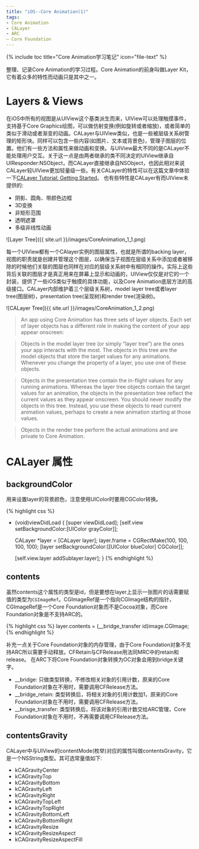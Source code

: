 ```yaml
---
title: "iOS--Core Animation(1)"
tags: 
- Core Animation 
- CALayer 
- ARC
— Core Foundation
---
```


{% include toc title="Core Animation学习笔记" icon="file-text" %}

整理、记录Core Animation的学习过程。Core Animation的前身叫做Layer Kit，它有着众多的特性而动画只是其中之一。

# Layers & Views

在iOS中所有的视图是从UIView这个基类派生而来，UIView可以处理触摸事件，支持基于Core Graphics绘图，可以做仿射变换(例如旋转或者缩放)，或者简单的类似于滑动或者渐变的动画。CALayer与UIView类似，也是一些被层级关系树管理的矩形块。同样可以包含一些内容(如图片、文本或背景色)，管理子图层的位置。他们有一些方法和属性来做动画和变换。与UIView最大不同的是CALayer不能处理用户交互。关于这一点是由两者继承的类不同决定的UIView继承自UIResponder:NSObject，而CALayer直接继承自NSObject，也因此相对来说CALayer较UIView更加轻量级一些。有关CALayer的特性可以在这篇文章中体验一下<a href = "https://www.raywenderlich.com/90488/calayer-in-ios-with-swift-10-examples">CALayer Tutorial: Getting Started</a>。
也有些特性是CALayer有而UIView未提供的:

* 阴影、圆角、带颜色边框
* 3D变换
* 非矩形范围
* 透明遮罩
* 多级非线性动画

![Layer Tree]({{ site.url }}/images/CoreAnimation_1_1.png)

每一个UIView都有一个CAlayer实例的图层属性，也就是所谓的backing layer，视图的职责就是创建并管理这个图层，以确保当子视图在层级关系中添加或者被移除的时候他们关联的图层也同样在对应的层级关系树中有相同的操作。实际上这些背后关联的图层才是真正用来在屏幕上显示和动画的，UIView仅仅是对它的一个封装，提供了一些iOS类似于触摸的具体功能，以及Core Animation底层方法的高级接口。CALayer内部维护着三个层级关系树，model layer tree或者layer tree(图层树)，presentation tree(呈现树)和render tree(渲染树)。

![CALayer Tree]({{ site.url }}/images/CoreAnimation_1_2.png)

> An app using Core Animation has three sets of layer objects. Each set of layer objects has a different role in making the content of your app appear onscreen:

> Objects in the model layer tree (or simply “layer tree”) are the ones your app interacts with the most. The objects in this tree are the model objects that store the target values for any animations. Whenever you change the property of a layer, you use one of these objects.

> Objects in the presentation tree contain the in-flight values for any running animations. Whereas the layer tree objects contain the target values for an animation, the objects in the presentation tree reflect the current values as they appear onscreen. You should never modify the objects in this tree. Instead, you use these objects to read current animation values, perhaps to create a new animation starting at those values.

> Objects in the render tree perform the actual animations and are private to Core Animation.

# CALayer 属性

## backgroundColor

用来设置layer的背景颜色，注意使用UIColor时要用CGColor转换。

{% highlight css %}
- (void)viewDidLoad {
    [super viewDidLoad];
    [self.view setBackgroundColor:[UIColor grayColor]];

    CALayer *layer = [CALayer layer];
    layer.frame = CGRectMake(100, 100, 100, 100);
    [layer setBackgroundColor:[[UIColor blueColor] CGColor]];

    [self.view.layer addSublayer:layer];
}
{% endhighlight %}

## contents

虽然contents这个属性的类型是id，但是要想在layer上显示一张图片的话需要赋值的类型为`CGImageRef`。CGImageRef是一个指向CGImage结构的指针，CGImageRef是一个Core  Foundation对象而不是Cocoa对象，而Core Foundation对象是不支持ARC的。

{% highlight css %}
layer.contents = (__bridge_transfer id)image.CGImage;
{% endhighlight %}

补充一点关于Core Foundation对象的内存管理，由于Core Foundation对象不支持ARC所以需要手动释放。CFRetain与CFRelease用法同MRC中的retain和release。
在ARC下将Core Foundation对象转换为OC对象会用到bridge关键字。

* __bridge: 只做类型转换，不修改相关对象的引用计数，原来的Core Foundation对象在不用时，需要调用CFRelease方法。
* __bridge_retain: 类型转换后，将相关对象的引用计数加1，原来的Core Foundation对象在不用时，需要调用CFRelease方法。
* __brisge_transfer: 类型转换后，将该对象的引用计数交给ARC管理，Core Foundation对象在不用时，不再需要调用CFRelease方法。

## contentsGravity

CALayer中与UIView的contentMode(枚举)对应的属性叫做contentsGravity，它是一个NSString类型。其可选常量值如下:

* kCAGravityCenter
* kCAGravityTop
* kCAGravityBottom
* kCAGravityLeft
* kCAGravityRight
* kCAGravityTopLeft
* kCAGravityTopRight
* kCAGravityBottomLeft
* kCAGravityBottomRight
* kCAGravityResize
* kCAGravityResizeAspect
* kCAGravityResizeAspectFill

